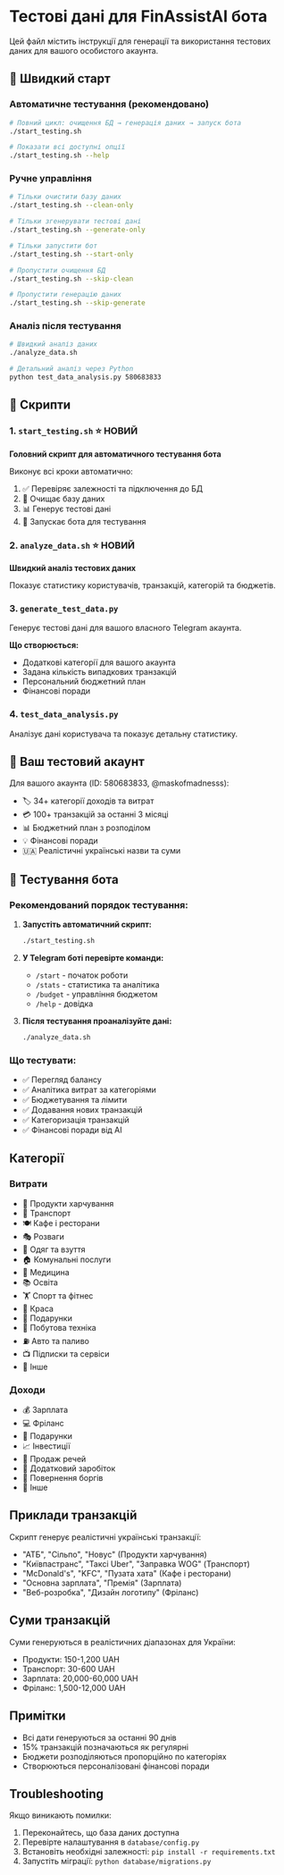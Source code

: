 # Тестові дані для FinAssistAI бота

Цей файл містить інструкції для генерації та використання тестових даних для вашого особистого акаунта.

## 🚀 Швидкий старт

### Автоматичне тестування (рекомендовано)

```bash
# Повний цикл: очищення БД → генерація даних → запуск бота
./start_testing.sh

# Показати всі доступні опції
./start_testing.sh --help
```

### Ручне управління

```bash
# Тільки очистити базу даних
./start_testing.sh --clean-only

# Тільки згенерувати тестові дані
./start_testing.sh --generate-only

# Тільки запустити бот
./start_testing.sh --start-only

# Пропустити очищення БД
./start_testing.sh --skip-clean

# Пропустити генерацію даних
./start_testing.sh --skip-generate
```

### Аналіз після тестування

```bash
# Швидкий аналіз даних
./analyze_data.sh

# Детальний аналіз через Python
python test_data_analysis.py 580683833
```

## 📁 Скрипти

### 1. `start_testing.sh` ⭐ **НОВИЙ**

**Головний скрипт для автоматичного тестування бота**

Виконує всі кроки автоматично:

1. ✅ Перевіряє залежності та підключення до БД
2. 🧹 Очищає базу даних
3. 📊 Генерує тестові дані
4. 🤖 Запускає бота для тестування

### 2. `analyze_data.sh` ⭐ **НОВИЙ**

**Швидкий аналіз тестових даних**

Показує статистику користувачів, транзакцій, категорій та бюджетів.

### 3. `generate_test_data.py`

Генерує тестові дані для вашого власного Telegram акаунта.

**Що створюється:**

- Додаткові категорії для вашого акаунта
- Задана кількість випадкових транзакцій
- Персональний бюджетний план
- Фінансові поради

### 4. `test_data_analysis.py`

Аналізує дані користувача та показує детальну статистику.

## 🎯 Ваш тестовий акаунт

Для вашого акаунта (ID: 580683833, @maskofmadnesss):

- 🏷️ 34+ категорії доходів та витрат
- 💳 100+ транзакцій за останні 3 місяці
- 📊 Бюджетний план з розподілом
- 💡 Фінансові поради
- 🇺🇦 Реалістичні українські назви та суми

## 🧪 Тестування бота

### Рекомендований порядок тестування:

1. **Запустіть автоматичний скрипт:**

   ```bash
   ./start_testing.sh
   ```

2. **У Telegram боті перевірте команди:**

   - `/start` - початок роботи
   - `/stats` - статистика та аналітика
   - `/budget` - управління бюджетом
   - `/help` - довідка

3. **Після тестування проаналізуйте дані:**
   ```bash
   ./analyze_data.sh
   ```

### Що тестувати:

- ✅ Перегляд балансу
- ✅ Аналітика витрат за категоріями
- ✅ Бюджетування та лімити
- ✅ Додавання нових транзакцій
- ✅ Категоризація транзакцій
- ✅ Фінансові поради від AI

## Категорії

### Витрати

- 🛒 Продукти харчування
- 🚗 Транспорт
- 🍽️ Кафе і ресторани
- 🎭 Розваги
- 👕 Одяг та взуття
- 🏠 Комунальні послуги
- 💊 Медицина
- 📚 Освіта
- 🏋️ Спорт та фітнес
- 💄 Краса
- 🎁 Подарунки
- 📱 Побутова техніка
- ⛽ Авто та паливо
- 📺 Підписки та сервіси
- 📌 Інше

### Доходи

- 💰 Зарплата
- 💻 Фріланс
- 🎁 Подарунки
- 📈 Інвестиції
- 🏪 Продаж речей
- 💼 Додатковий заробіток
- 💸 Повернення боргів
- 📌 Інше

## Приклади транзакцій

Скрипт генерує реалістичні українські транзакції:

- "АТБ", "Сільпо", "Новус" (Продукти харчування)
- "Київпастранс", "Таксі Uber", "Заправка WOG" (Транспорт)
- "McDonald's", "KFC", "Пузата хата" (Кафе і ресторани)
- "Основна зарплата", "Премія" (Зарплата)
- "Веб-розробка", "Дизайн логотипу" (Фріланс)

## Суми транзакцій

Суми генеруються в реалістичних діапазонах для України:

- Продукти: 150-1,200 UAH
- Транспорт: 30-600 UAH
- Зарплата: 20,000-60,000 UAH
- Фріланс: 1,500-12,000 UAH

## Примітки

- Всі дати генеруються за останні 90 днів
- 15% транзакцій позначаються як регулярні
- Бюджети розподіляються пропорційно по категоріях
- Створюються персоналізовані фінансові поради

## Troubleshooting

Якщо виникають помилки:

1. Переконайтесь, що база даних доступна
2. Перевірте налаштування в `database/config.py`
3. Встановіть необхідні залежності: `pip install -r requirements.txt`
4. Запустіть міграції: `python database/migrations.py`
